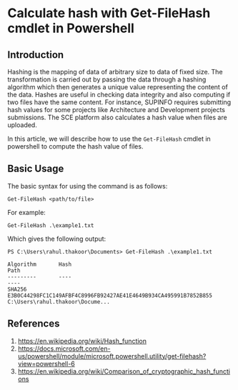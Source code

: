 # Calculate hash with Get-FileHash cmdlet in Powershell

## Introduction
Hashing is the mapping of data of arbitrary size to data of fixed size. The transformation is carried out by passing the data through a hashing algorithm which then generates a unique value representing the content of the data. Hashes are useful in checking data integrity and also computing if two files have the same content. For instance, SUPINFO requires submitting hash values for some projects like Architecture and Development projects submissions. The SCE platform also calculates a hash value when files are uploaded.

In this article, we will describe how to use the `Get-FileHash` cmdlet in powershell to compute the hash value of files.

## Basic Usage

The basic syntax for using the command is as follows:

```
Get-FileHash <path/to/file>
```

For example:

```
Get-FileHash .\example1.txt
```

Which gives the following output:

```
PS C:\Users\rahul.thakoor\Documents> Get-FileHash .\example1.txt

Algorithm       Hash                                                                   Path
---------       ----                                                                   ----
SHA256          E3B0C44298FC1C149AFBF4C8996FB92427AE41E4649B934CA495991B7852B855       C:\Users\rahul.thakoor\Docume...
```



## References
1. https://en.wikipedia.org/wiki/Hash_function
2. https://docs.microsoft.com/en-us/powershell/module/microsoft.powershell.utility/get-filehash?view=powershell-6
3. https://en.wikipedia.org/wiki/Comparison_of_cryptographic_hash_functions